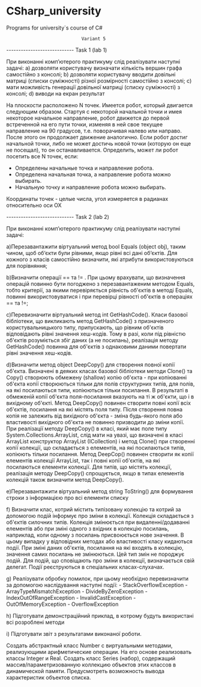 ﻿# CSharp_university
Programs for university`s course of C#

                                Variant 5

----------------------------  Task 1 (lab 1)

При виконанні комп’ютерого практикуму слід реалізувати наступні задачі:
 a)	дозволяти користувачу визначати кількість вершин графа самостійно з консолі;
 b)	дозволяти користувачу вводити довільні матриці (списки суміжності) різної розмірності самостійно з консолі;
 c)	мати можливість генерації довільної матриці (списку суміжності) з консолі;
 d)	виводи на екран результат

На плоскости расположено N точек. Имеется робот, который двигается следующим образом. 
Стартуя с некоторой начальной точки и имея некоторое начальное направление, 
робот движется до первой встреченной на его пути точки, изменяя в ней свое текущее 
направление на 90 градусов, т.е. поворачивая налево или направо. 
После этого он продолжает движение аналогично. 
Если робот достиг начальной точки, либо не может достичь новой точки (которую он еще не посещал), 
то он останавливается. Определить, может ли робот посетить все N точек, если:

-	Определены начальные точка и направление робота. 
-	Определена начальная точка, а направление робота можно выбирать. 
-	Начальную точку и направление робота можно выбирать.

Координаты точек - целые числа, угол измеряется в радианах относительно оси ОХ

----------------------------  Task 2 (lab 2)

При виконанні комп’ютерого практикуму слід реалізувати наступні задачі:

  a)Перезавантажити віртуальний метод bool Equals (object obj), таким чином, щоб об‘єкти 
    були рівними, якщо рівні всі дані об‘єктів. Для кожного з класів самостійно визначити, 
    які атрибути використовуються для порівняння;
    
  b)Визначити операції == та != . При цьому врахувати, що визначення операцій повинно бути 
    погоджено з перезавантаженим методом Equals, тобто критерії, за якими перевіряється рівність
    об'єктів в методі Equals, повинні використовуватися і при перевірці рівності об'єктів в операціях == та !=;
    
  c)Перевизначити віртуальний метод int GetHashCode(). Класи базової бібліотеки, що викликають
    метод GetHashCode() з призначеного користувальницького типу, припускають, що рівним об'єктів
    відповідають рівні значення хеш-кодів. Тому в разі, коли під рівністю об'єктів розуміється 
    збіг даних (а не посилань), реалізація методу GetHashCode() повинна для об'єктів з 
    однаковими даними повертати рівні значення хеш-кодів.
    
  d)Визначити метод object DeepCopy() для створення повної копії об'єкта. Визначені в деяких 
    класах базової бібліотеки методи Clone() та Copy() створюють обмежену (shallow) копію об'єкта - 
    при копіюванні об'єкта копії створюються тільки для полів структурних типів, для полів, на які 
    посилаються типи, копіюються тільки посилання. В результаті в обмеженій копії об'єкта поля-посилання 
    вказують на ті ж об'єкти, що і в вихідному об'єкті. Метод DeepCopy() повинен створити повні копії всіх об'єктів, 
    посилання на які містять поля типу. Після створення повна копія не залежить від вихідного об'єкта - зміна 
    будь-якого поля або властивості вихідного об'єкта не повинно призводити до зміни копії. При реалізації методу 
    DeepCopy() в класі, який має поле типу System.Collections.ArrayList, слід мати на увазі, що визначені в класі 
    ArrayList конструктор ArrayList (ICollection) і метод Clone() при створенні копії колекції, що складається з 
    елементів, на які посилаються типів, копіюють тільки посилання. Метод DeepCop() повинен створити як копії 
    елементів колекції ArrayList, так і повні копії об'єктів, на які посилаються елементи колекції. Для типів, що 
    містять колекції, реалізація методу DeepCopy() спрощується, якщо в типах елементів колекцій 
    також визначити метод DeepCopy().
    
  e)Перезавантажити віртуальний метод string ToString() для формування строки з інформацією про всі елементи списку
  
  f)	Визначити клас, котрий містить типізовану колекцію та котрий за допомогою подій інформує про зміни в колекції.
    Колекція складається з об'єктів силочних типів. Колекція змінюється при видаленні/додаванні елементів або 
    при зміні одного з вхідних в колекцію посилань, наприклад, коли одному з посилань присвоюється нове значення. 
    В цьому випадку у відповідних методах або властивості класу кидаються події.
    При зміні даних об'єктів, посилання на які входять в колекцію, значення самих посилань не змінюються.
    Цей тип змін не породжує подій.
    Для подій, що сповіщають про зміни в колекції, визначається свій делегат. 
    Події реєструються в спеціальних класах-слухачах.
    
  g)	Реалізувати обробку помилок, при цьому необхідно перевизначити за допомогою наслідування наступні події:
	- StackOverflowException
	- ArrayTypeMismatchException
	- DivideByZeroException
	- IndexOutOfRangeException
	- InvalidCastException
	- OutOfMemoryException 
	- OverflowException 
    
  h)	Підготувати демонстраційний приклад, в котрому будуть використані всі розроблені методи
  
  i)	Підготувати звіт з результатами виконаної роботи.

Создать абстрактный класс Number c виртуальными методами, реализующими арифметические операции. 
На его основе реализовать классы Integer и Real.
Создать класс Series (набор), содержащий массив/параметризованную коллекцию 
объектов этих классов в динамической памяти. 
Предусмотреть возможность вывода  характеристик объектов списка. 

